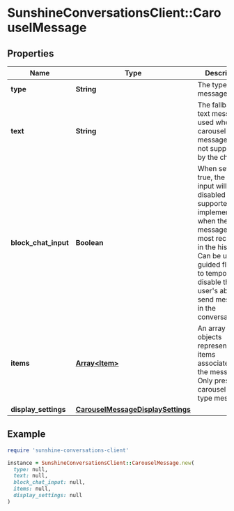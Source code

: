 # SunshineConversationsClient::CarouselMessage

## Properties

| Name | Type | Description | Notes |
| ---- | ---- | ----------- | ----- |
| **type** | **String** | The type of message. | [default to &#39;carousel&#39;] |
| **text** | **String** | The fallback text message used when carousel messages are not supported by the channel. | [optional][readonly] |
| **block_chat_input** | **Boolean** | When set to true, the chat input will be disabled on supported client implementations when the message is the most recent one in the history. Can be used for guided flows or to temporarily disable the user&#39;s ability to send messages in the conversation. | [optional] |
| **items** | [**Array&lt;Item&gt;**](Item.md) | An array of objects representing the items associated with the message. Only present in carousel and list type messages. |  |
| **display_settings** | [**CarouselMessageDisplaySettings**](CarouselMessageDisplaySettings.md) |  | [optional] |

## Example

```ruby
require 'sunshine-conversations-client'

instance = SunshineConversationsClient::CarouselMessage.new(
  type: null,
  text: null,
  block_chat_input: null,
  items: null,
  display_settings: null
)
```

